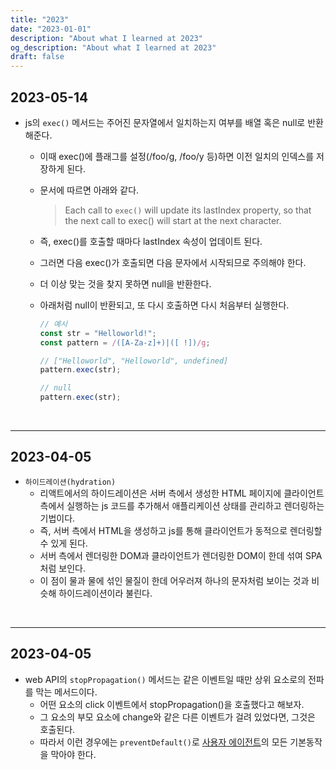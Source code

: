 ```yaml
---
title: "2023"
date: "2023-01-01"
description: "About what I learned at 2023"
og_description: "About what I learned at 2023"
draft: false
---
```


## **2023-05-14**

- js의 `exec()` 메서드는 주어진 문자열에서 일치하는지 여부를 배열 혹은 null로 반환해준다.

  - 이때 exec()에 플래그를 설정(/foo/g, /foo/y 등)하면 이전 일치의 인덱스를 저장하게 된다.
  - 문서에 따르면 아래와 같다.
    > Each call to `exec()` will update its lastIndex property, so that the next call to exec() will start at the next character.
  - 즉, exec()를 호출할 때마다 lastIndex 속성이 업데이트 된다.
  - 그러면 다음 exec()가 호출되면 다음 문자에서 시작되므로 주의해야 한다.
  - 더 이상 맞는 것을 찾지 못하면 null을 반환한다.
  - 아래처럼 null이 반환되고, 또 다시 호출하면 다시 처음부터 실행한다.

    ```js
    // 예시
    const str = "Helloworld!";
    const pattern = /([A-Za-z]+)|([ !])/g;

    // ["Helloworld", "Helloworld", undefined]
    pattern.exec(str);

    // null
    pattern.exec(str);
    ```

<br />
<hr />

## **2023-04-05**

- `하이드레이션(hydration)`
  - 리액트에서의 하이드레이션은 서버 측에서 생성한 HTML 페이지에 클라이언트 측에서 실행하는 js 코드를 추가해서 애플리케이션 상태를 관리하고 렌더링하는 기법이다.
  - 즉, 서버 측에서 HTML을 생성하고 js를 통해 클라이언트가 동적으로 렌더링할 수 있게 된다.
  - 서버 측에서 렌더링한 DOM과 클라이언트가 렌더링한 DOM이 한데 섞여 SPA처럼 보인다.
  - 이 점이 물과 물에 섞인 물질이 한데 어우러져 하나의 문자처럼 보이는 것과 비슷해 하이드레이션이라 불린다.

<br />
<hr />

## **2023-04-05**

- web API의 `stopPropagation()` 메서드는 같은 이벤트일 때만 상위 요소로의 전파를 막는 메서드이다.
  - 어떤 요소의 click 이벤트에서 stopPropagation()을 호출했다고 해보자.
  - 그 요소의 부모 요소에 change와 같은 다른 이벤트가 걸려 있었다면, 그것은 호출된다.
  - 따라서 이런 경우에는 `preventDefault()`로 [사용자 에이전트](https://developer.mozilla.org/ko/docs/Glossary/User_agent)의 모든 기본동작을 막아야 한다.
